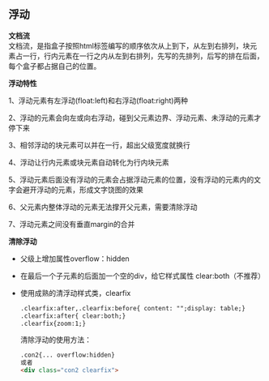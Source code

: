 ## 浮动

**文档流**  
文档流，是指盒子按照html标签编写的顺序依次从上到下，从左到右排列，块元素占一行，行内元素在一行之内从左到右排列，先写的先排列，后写的排在后面，每个盒子都占据自己的位置。

**浮动特性**

1、浮动元素有左浮动\(float:left\)和右浮动\(float:right\)两种

2、浮动的元素会向左或向右浮动，碰到父元素边界、浮动元素、未浮动的元素才停下来

3、相邻浮动的块元素可以并在一行，超出父级宽度就换行

4、浮动让行内元素或块元素自动转化为行内块元素

5、浮动元素后面没有浮动的元素会占据浮动元素的位置，没有浮动的元素内的文字会避开浮动的元素，形成文字饶图的效果

6、父元素内整体浮动的元素无法撑开父元素，需要清除浮动

7、浮动元素之间没有垂直margin的合并

**清除浮动**

* 父级上增加属性overflow：hidden
* 在最后一个子元素的后面加一个空的div，给它样式属性 clear:both（不推荐）
* 使用成熟的清浮动样式类，clearfix

  ```html
  .clearfix:after,.clearfix:before{ content: "";display: table;}
  .clearfix:after{ clear:both;}
  .clearfix{zoom:1;}
  ```

  清除浮动的使用方法：

  ```html
  .con2{... overflow:hidden}
  或者
  <div class="con2 clearfix">
  ```




